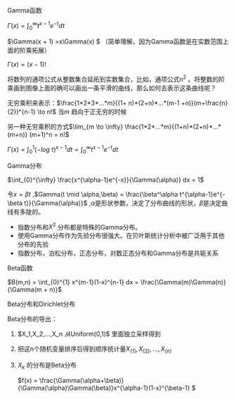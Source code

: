 Gamma函数

$\Gamma(x) = \int_0^{\infty} t^{x-1}e^{-t}dt$ 

$\Gamma(x + 1) =x\Gamma(x) $ （简单理解，因为Gamma函数是在实数范围上面的阶乘拓展）

$\Gamma(x) = (x - 1)!$



将数列的通项公式从整数集合延拓到实数集合，比如，通项公式$n^2$ 。将整数的阶乘画到图像上面的确可以画出一条平滑的曲线，那么如何去表示这条曲线呢？

无穷乘积来表示：$\frac{1*2*3*...*m}{(1+ n)*(2+n)*...*(m-1 +n)}(m+\frac{n}{2})^{n-1} \to n!$ 当$m$ 趋向于正无穷的时候

另一种无穷乘积的方式$\lim_{m \to \infty} \frac{1*2*...*m}{(1+n)*(2+n)*...*(m+n)} (m+1)^n = n!$

$\Gamma(x) = \int_{0}^{1} (-log\ t)^{x -1}dt = \int_{0}^{\infty} t^{x-1}e^{-t} dt$



Gamma分布

$\int_{0}^{\infty} \frac{x^{\alpha-1}e^{-x}}{\Gamma(\alpha)} dx = 1$ 

令$x=\beta t$ ,$Gamma(t \mid \alpha,\beta) = \frac{\beta^\alpha t^{\alpha-1}e^{-\beta t}}{\Gamma(\alpha)}$  ,$\alpha$是形状参数，决定了分布曲线的形状，$\beta$是决定曲线有多陡的。

- 指数分布和$X^2$ 分布都是特殊的Gamma分布。
- 使用Gamma分布作为先验分布很强大。在贝叶斯统计分析中被广泛用于其他分布的先验
- 指数分布，泊松分布，正态分布，对数正态分布和Gamma分布是共轭关系

Beta函数

$B(m,n) = \int_{0}^{1} x^{m-1}(1-x)^{n-1} dx = \frac{\Gamma(m)\Gamma(n)}{\Gamma(m + n)}$ 



Beta分布和Dirichlet分布

Beta分布的导出：

1. $X_1,X_2,...,X_n $从$Uniform(0,1)$ 里面独立采样得到
2. 把这n个随机变量排序后得到顺序统计量$X_{(1)},X_{(2)},...,X_{(n)}$
3. $X_{k}$ 的分布是Beta分布

   $f(x) = \frac{\Gamma(\alpha+\beta)}{\Gamma(\alpha)\Gamma(\beta)}x^{\alpha-1}(1-x)^{\beta-1} $

